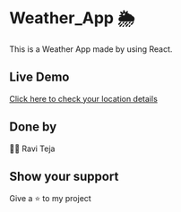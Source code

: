 # Weather_App 🌦️
This is a Weather App made by using React.
## Live Demo
[Click here to check your location details](https://superlative-profiterole-362fc3.netlify.app/)
## Done by
👨‍💻 Ravi Teja
## Show your support
Give a ⭐ to my project

